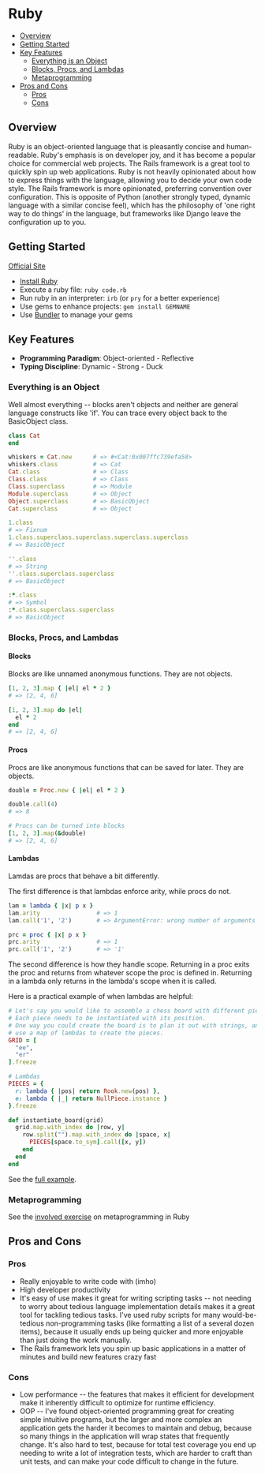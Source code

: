 # Ruby

* [Overview](#overview)
* [Getting Started](#getting-started)
* [Key Features](#key-features)
  * [Everything is an Object](#everything-is-an-object)
  * [Blocks, Procs, and Lambdas](#blocks-procs-and-lambdas)
  * [Metaprogramming](#metaprogramming)
* [Pros and Cons](#pros-and-cons)
  * [Pros](#pros)
  * [Cons](#cons)

## Overview

Ruby is an object-oriented language that is pleasantly concise and human-readable. Ruby's emphasis is on developer joy, and it has become a popular choice for commercial web projects. The Rails framework is a great tool to quickly spin up web applications. Ruby is not heavily opinionated about how to express things with the language, allowing you to decide your own code style. The Rails framework is more opinionated, preferring convention over configuration. This is opposite of Python (another strongly typed, dynamic language with a similar concise feel), which has the philosophy of 'one right way to do things' in the language, but frameworks like Django leave the configuration up to you.

## Getting Started

[Official Site](https://www.ruby-lang.org/en/)

* [Install Ruby](https://www.ruby-lang.org/en/downloads/)
* Execute a ruby file: `ruby code.rb`
* Run ruby in an interpreter: `irb` (or `pry` for a better experience)
* Use gems to enhance projects: `gem install GEMNAME`
* Use [Bundler](http://bundler.io/) to manage your gems

## Key Features

* **Programming Paradigm**: Object-oriented - Reflective
* **Typing Discipline**: Dynamic - Strong - Duck

### Everything is an Object
Well almost everything -- blocks aren't objects and neither are general language constructs like 'if'. You can trace every object back to the BasicObject class.

```ruby
class Cat
end

whiskers = Cat.new      # => #<Cat:0x007ffc739efa58>
whiskers.class          # => Cat
Cat.class               # => Class
Class.class             # => Class
Class.superclass        # => Module
Module.superclass       # => Object
Object.superclass       # => BasicObject
Cat.superclass          # => Object

1.class
# => Fixnum
1.class.superclass.superclass.superclass.superclass  
# => BasicObject

''.class
# => String
''.class.superclass.superclass
# => BasicObject

:*.class
# => Symbol
:*.class.superclass.superclass
# => BasicObject
```

### Blocks, Procs, and Lambdas

#### Blocks

Blocks are like unnamed anonymous functions. They are not objects.

```ruby
[1, 2, 3].map { |el| el * 2 }
# => [2, 4, 6]

[1, 2, 3].map do |el|
  el * 2
end
# => [2, 4, 6]
```

#### Procs

Procs are like anonymous functions that can be saved for later. They are objects.
```ruby
double = Proc.new { |el| el * 2 }

double.call(4)
# => 8

# Procs can be turned into blocks
[1, 2, 3].map(&double)
# => [2, 4, 6]
```

#### Lambdas

Lamdas are procs that behave a bit differently.

The first difference is that lambdas enforce arity, while procs do not.
```ruby
lam = lambda { |x| p x }
lam.arity                # => 1
lam.call('1', '2')       # => ArgumentError: wrong number of arguments (given 2, expected 1)

prc = proc { |x| p x }
prc.arity                # => 1
prc.call('1', '2')       # => '1'
```

The second difference is how they handle scope. Returning in a proc exits the proc and returns from whatever scope the proc is defined in. Returning in a lambda only returns in the lambda's scope when it is called.

Here is a practical example of when lambdas are helpful:
```ruby
# Let's say you would like to assemble a chess board with different pieces.
# Each piece needs to be instantiated with its position.
# One way you could create the board is to plan it out with strings, and then
# use a map of lambdas to create the pieces.
GRID = [
  "ee",
  "er"
].freeze

# Lambdas
PIECES = {
  r: lambda { |pos| return Rook.new(pos) },
  e: lambda { |_| return NullPiece.instance }
}.freeze

def instantiate_board(grid)
  grid.map.with_index do |row, y|
    row.split("").map.with_index do |space, x|
      PIECES[space.to_sym].call([x, y])
    end
  end
end
```
See the [full example](./involved-exercises/lambda.rb).

### Metaprogramming

See the [involved exercise](./involved-exercises/metaprogramming) on metaprogramming in Ruby

## Pros and Cons

### Pros

* Really enjoyable to write code with (imho)
* High developer productivity
* It's easy of use makes it great for writing scripting tasks -- not needing to worry about tedious language implementation details makes it a great tool for tackling tedious tasks. I've used ruby scripts for many would-be-tedious non-programming tasks (like formatting a list of a several dozen items), because it usually ends up being quicker and more enjoyable than just doing the work manually.
* The Rails framework lets you spin up basic applications in a matter of minutes and build new features crazy fast

### Cons

* Low performance -- the features that makes it efficient for development make it inherently difficult to optimize for runtime efficiency.
* OOP -- I've found object-oriented programming great for creating simple intuitive programs, but the larger and more complex an application gets the harder it becomes to maintain and debug, because so many things in the application will wrap states that frequently change. It's also hard to test, because for total test coverage you end up needing to write a lot of integration tests, which are harder to craft than unit tests, and can make your code difficult to change in the future.
